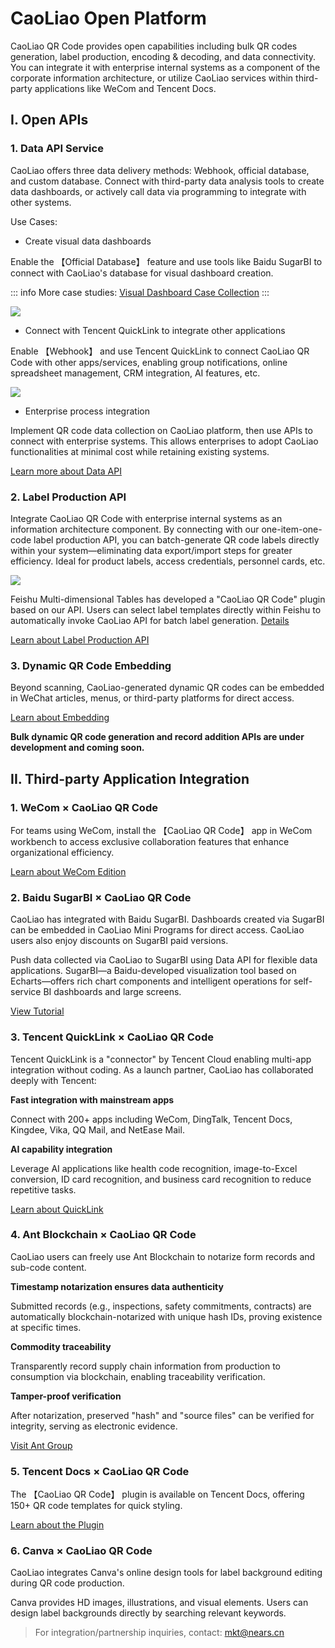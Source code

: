 # CaoLiao Open Platform

CaoLiao QR Code provides open capabilities including bulk QR codes generation, label production, encoding & decoding, and data connectivity. You can integrate it with enterprise internal systems as a component of the corporate information architecture, or utilize CaoLiao services within third-party applications like WeCom and Tencent Docs.

## I. Open APIs

### 1. Data API Service

CaoLiao offers three data delivery methods: Webhook, official database, and custom database. Connect with third-party data analysis tools to create data dashboards, or actively call data via programming to integrate with other systems.

Use Cases:

- Create visual data dashboards

Enable the 【Official Database】 feature and use tools like Baidu SugarBI to connect with CaoLiao's database for visual dashboard creation.

::: info
More case studies: [Visual Dashboard Case Collection](https://cli.im/help/94931)
:::

![](https://blogcdnimg.clewm.net/2023/09/16296800933186_效果1_16950197715445.png?x-oss-process=image/auto-orient,1/quality,q_50/format,jpg)

- Connect with Tencent QuickLink to integrate other applications

Enable 【Webhook】 and use Tencent QuickLink to connect CaoLiao QR Code with other apps/services, enabling group notifications, online spreadsheet management, CRM integration, AI features, etc.

![](https://blogcdnimg.clewm.net/2023/09/image-1695019591123_16950195917104.png?x-oss-process=image/auto-orient,1/quality,q_50/format,jpg)

- Enterprise process integration

Implement QR code data collection on CaoLiao platform, then use APIs to connect with enterprise systems. This allows enterprises to adopt CaoLiao functionalities at minimal cost while retaining existing systems.

[Learn more about Data API](https://cli.im/help/56845)

### 2. Label Production API

Integrate CaoLiao QR Code with enterprise internal systems as an information architecture component. By connecting with our one-item-one-code label production API, you can batch-generate QR code labels directly within your system—eliminating data export/import steps for greater efficiency. Ideal for product labels, access credentials, personnel cards, etc.

![](https://blogcdnimg.clewm.net/2023/10/image-1698288046374_16982880469162.png?x-oss-process=image/auto-orient,1/quality,q_50/format,jpg)

Feishu Multi-dimensional Tables has developed a "CaoLiao QR Code" plugin based on our API. Users can select label templates directly within Feishu to automatically invoke CaoLiao API for batch label generation. [Details](https://cli.im/help/88738)

[Learn about Label Production API](https://cli.im/help/86460)

### 3. Dynamic QR Code Embedding

Beyond scanning, CaoLiao-generated dynamic QR codes can be embedded in WeChat articles, menus, or third-party platforms for direct access.

[Learn about Embedding](https://cli.im/help/55526)

**Bulk dynamic QR code generation and record addition APIs are under development and coming soon.**

## II. Third-party Application Integration

### 1. WeCom × CaoLiao QR Code

For teams using WeCom, install the 【CaoLiao QR Code】 app in WeCom workbench to access exclusive collaboration features that enhance organizational efficiency.

[Learn about WeCom Edition](https://cli.im/wxwork/index)

### 2. Baidu SugarBI × CaoLiao QR Code

CaoLiao has integrated with Baidu SugarBI. Dashboards created via SugarBI can be embedded in CaoLiao Mini Programs for direct access. CaoLiao users also enjoy discounts on SugarBI paid versions.

Push data collected via CaoLiao to SugarBI using Data API for flexible data applications. SugarBI—a Baidu-developed visualization tool based on Echarts—offers rich chart components and intelligent operations for self-service BI dashboards and large screens.

[View Tutorial](./en/data-api/BI/api-with-sugar.md)

### 3. Tencent QuickLink × CaoLiao QR Code

Tencent QuickLink is a "connector" by Tencent Cloud enabling multi-app integration without coding. As a launch partner, CaoLiao has collaborated deeply with Tencent:

**Fast integration with mainstream apps**

Connect with 200+ apps including WeCom, DingTalk, Tencent Docs, Kingdee, Vika, QQ Mail, and NetEase Mail.

**AI capability integration**

Leverage AI applications like health code recognition, image-to-Excel conversion, ID card recognition, and business card recognition to reduce repetitive tasks.

[Learn about QuickLink](https://cli.im/help/78884)

### 4. Ant Blockchain × CaoLiao QR Code

CaoLiao users can freely use Ant Blockchain to notarize form records and sub-code content.

**Timestamp notarization ensures data authenticity**

Submitted records (e.g., inspections, safety commitments, contracts) are automatically blockchain-notarized with unique hash IDs, proving existence at specific times.

**Commodity traceability**

Transparently record supply chain information from production to consumption via blockchain, enabling traceability verification.

**Tamper-proof verification**

After notarization, preserved "hash" and "source files" can be verified for integrity, serving as electronic evidence.

[Visit Ant Group](https://tech.antfin.com/products/TWC)

### 5. Tencent Docs × CaoLiao QR Code

The 【CaoLiao QR Code】 plugin is available on Tencent Docs, offering 150+ QR code templates for quick styling.

[Learn about the Plugin](https://cli.im/help/80061)

### 6. Canva × CaoLiao QR Code

CaoLiao integrates Canva's online design tools for label background editing during QR code production.

Canva provides HD images, illustrations, and visual elements. Users can design label backgrounds directly by searching relevant keywords.

> For integration/partnership inquiries, contact: mkt@nears.cn